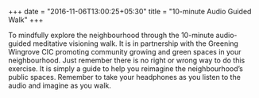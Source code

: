 +++
date = "2016-11-06T13:00:25+05:30"
title = "10-minute Audio Guided Walk"
+++

To mindfully explore the neighbourhood through the 10-minute audio-guided meditative visioning walk. It is in partnership with the Greening Wingrove CIC promoting community growing and green spaces in your neighbourhood. Just remember there is no right or wrong way to do this exercise. It is simply a guide to help you reimagine the neighbourhood’s public spaces. Remember to take your headphones as you listen to the audio and imagine as you walk.
